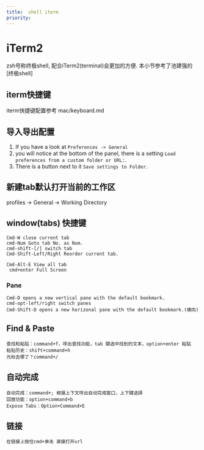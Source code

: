 ```yaml
---
title:	shell iterm
priority:
---
```


# iTerm2
zsh号称终极shell, 配合iTerm2(terminal)会更加的方便. 本小节参考了池建强的[终极shell]
## iterm快捷键
iterm快捷键配置参考 mac/keyboard.md

## 导入导出配置
1. If you have a look at `Preferences -> General`
2. you will notice at the bottom of the panel, there is a setting `Load preferences from a custom folder or URL:`. 
3. There is a button next to it `Save settings to Folder`.


## 新建tab默认打开当前的工作区
profiles -> General -> Working Directory

## window(tabs) 快捷键

	Cmd-W close current tab
	cmd-Num	Goto tab No. as Num.
	cmd-shift-[/] switch tab
	Cmd-Shift-Left/Right Reorder current tab.

	Cmd-Alt-E View all tab
	 cmd+enter Full Screen

### Pane

	Cmd-D opens a new vertical pane with the default bookmark.
	cmd-opt-left/right switch panes
	Cmd-Shift-D opens a new horizonal pane with the default bookmark.(横向)

## Find & Paste

	查找和粘贴：command+f，呼出查找功能，tab 键选中找到的文本，option+enter 粘贴
	粘贴历史：shift+command+h
	光标去哪了？command+/

## 自动完成

    自动完成：command+; 根据上下文呼出自动完成窗口，上下键选择
    回放功能：option+command+b
    Expose Tabs：Option+Command+E

## 链接

	在链接上按住cmd+单击 直接打开url

